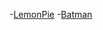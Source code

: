 -[LemonPie](https://sofrot.github.io/Frontend_1/LemonPie)
-[Batman](https://sofrot.github.io/Frontend_1/BATMAN)

